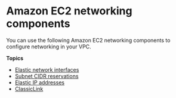 # Amazon EC2 networking components<a name="VPC_EC2"></a>

You can use the following Amazon EC2 networking components to configure networking in your VPC\.

**Topics**
+ [Elastic network interfaces](VPC_ElasticNetworkInterfaces.md)
+ [Subnet CIDR reservations](subnet-cidr-reservation.md)
+ [Elastic IP addresses](vpc-eips.md)
+ [ClassicLink](vpc-classiclink.md)